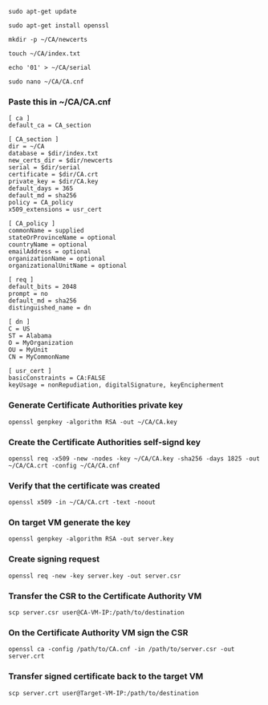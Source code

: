 ```shell
sudo apt-get update
```

```shell
sudo apt-get install openssl
```

```shell-script
mkdir -p ~/CA/newcerts
```

```shell
touch ~/CA/index.txt
```

```shell
echo '01' > ~/CA/serial
```

```shell
sudo nano ~/CA/CA.cnf
```
### Paste this in ~/CA/CA.cnf
```shell
[ ca ]
default_ca = CA_section

[ CA_section ]
dir = ~/CA
database = $dir/index.txt
new_certs_dir = $dir/newcerts
serial = $dir/serial
certificate = $dir/CA.crt
private_key = $dir/CA.key
default_days = 365
default_md = sha256
policy = CA_policy
x509_extensions = usr_cert

[ CA_policy ]
commonName = supplied
stateOrProvinceName = optional
countryName = optional
emailAddress = optional
organizationName = optional
organizationalUnitName = optional

[ req ]
default_bits = 2048
prompt = no
default_md = sha256
distinguished_name = dn

[ dn ]
C = US
ST = Alabama
O = MyOrganization
OU = MyUnit
CN = MyCommonName

[ usr_cert ]
basicConstraints = CA:FALSE
keyUsage = nonRepudiation, digitalSignature, keyEncipherment
```
### Generate Certificate Authorities private key
```shell
openssl genpkey -algorithm RSA -out ~/CA/CA.key
```
### Create the Certificate Authorities self-signd key
```shell
openssl req -x509 -new -nodes -key ~/CA/CA.key -sha256 -days 1825 -out ~/CA/CA.crt -config ~/CA/CA.cnf
```
### Verify that the certificate was created
```shell
openssl x509 -in ~/CA/CA.crt -text -noout
```
### On target VM generate the key
```shell
openssl genpkey -algorithm RSA -out server.key
```
### Create signing request
```shell
openssl req -new -key server.key -out server.csr
```
### Transfer the CSR to the Certificate Authority VM
```shell
scp server.csr user@CA-VM-IP:/path/to/destination
```
### On the Certificate Authority VM sign the CSR
```shell
openssl ca -config /path/to/CA.cnf -in /path/to/server.csr -out server.crt
```
### Transfer signed certificate back to the target VM
```shell
scp server.crt user@Target-VM-IP:/path/to/destination
```
